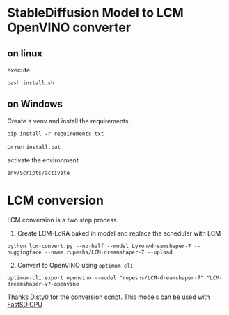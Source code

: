 # StableDiffusion Model to LCM OpenVINO converter

## on linux

execute:

`bash install.sh`

## on Windows

Create a venv and install the requirements.

`pip install -r requirements.txt`

or run `install.bat`

activate the environment

`env/Scripts/activate`

# LCM conversion

LCM conversion is a two step process.

1. Create LCM-LoRA baked in model and replace the scheduler with LCM

`python lcm-convert.py --no-half --model Lykon/dreamshaper-7 --huggingface --name rupeshs/LCM-dreamshaper-7 --upload`

2. Convert to OpenVINO using `optimum-cli`

`optimum-cli export openvino --model "rupeshs/LCM-dreamshaper-7" "LCM-dreamshaper-v7-openvino`

Thanks [Disty0](https://github.com/Disty0) for the conversion script.
This models can be used with [FastSD CPU](https://github.com/rupeshs/fastsdcpu)
